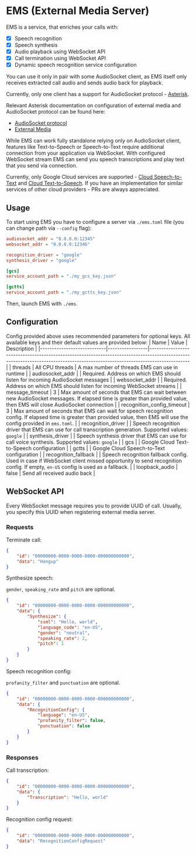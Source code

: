 # EMS (External Media Server)

EMS is a service, that enriches your calls with:
* [x] Speech recognition
* [x] Speech synthesis
* [x] Audio playback using WebSocket API
* [x] Call termination using WebSocket API
* [x] Dynamic speech recognition service configuration

You can use it only in pair with some AudioSocket client, as EMS itself only receives extracted call audio and sends audio back for playback.

Currently, only one client has a support for AudioSocket protocol - [Asterisk](https://wiki.asterisk.org/wiki/display/AST/Home).

Relevant Asterisk documentation on configuration of external media and AudioSocket protocol can be found here:
* [AudioSocket protocol](https://wiki.asterisk.org/wiki/display/AST/AudioSocket)
* [External Media](https://wiki.asterisk.org/wiki/display/AST/External+Media+and+ARI)

While EMS can work fully standalone relying only on AudioSocket client, features like Text-to-Speech or Speech-to-Text require
additional connection from your application via WebSocket. With configured WebSocket stream EMS can send you speech transcriptions
and play text that you send via connection.

Currently, only Google Cloud services are supported - [Cloud Speech-to-Text](https://cloud.google.com/speech-to-text) and [Cloud Text-to-Speech](https://cloud.google.com/text-to-speech). If you have an implementation for similar services of other cloud providers - PRs are always appreciated.

## Usage
To start using EMS you have to configure a server via `./ems.toml` file (you can change path via `--config` flag):
```toml
audiosocket_addr = "0.0.0.0:12345"
websocket_addr = "0.0.0.0:12346"

recognition_driver = "google"
synthesis_driver = "google"

[gcs]
service_account_path = "./my_gcs_key.json"

[gctts]
service_account_path = "./my_gctts_key.json"
```

Then, launch EMS with `./ems`.

## Configuration
Config provided above uses recommended parameters for optional keys. All available keys and their default values are provided below:
| Name                       | Value           | Description                                                                                                                                                                 |
|----------------------------|-----------------|-----------------------------------------------------------------------------------------------------------------------------------------------------------------------------|
| threads                    | All CPU threads | A max number of threads EMS can use in runtime                                                                                                                              |
| audiosocket_addr           |                 | Required. Address on which EMS should listen for incoming AudioSocket messages                                                                                              |
| websocket_addr             |                 | Required. Address on which EMS should listen for incoming WebSocket streams                                                                                                 |
| message_timeout            | 3               | Max amount of seconds that EMS can wait between new AudioSocket messages. If elapsed time is greater than provided value, then EMS will close AudioSocket connection        |
| recognition_config_timeout | 3               | Max amount of seconds that EMS can wait for speech recognition config. If elapsed time is greater than provided value, then EMS will use the config provided in `ems.toml`. |
| recognition_driver         |                 | Speech recognition driver that EMS can use for call transcription generation. Supported values: `google`                                                                    |
| synthesis_driver           |                 | Speech synthesis driver that EMS can use for call voice synthesis. Supported values: `google`                                                                               |
| gcs                        |                 | Google Cloud Text-to-Speech configuration                                                                                                                                   |
| gctts                      |                 | Google Cloud Speech-to-Text configuration                                                                                                                                   |
| recognition_fallback       |                 | Speech recognition fallback config. Used in case if WebSocket client missed opportunity to send recognition config. If empty, `en-US` config is used as a fallback.         |
| loopback_audio             | false           | Send all received audio back                                                                                                                                                |

## WebSocket API

Every WebSocket message requires you to provide UUID of call. Usually, you specify this UUID when registering external media server.

### Requests

Terminate call:
```json
{
    "id": "00000000-0000-0000-0000-000000000000",
    "data": "Hangup"
}
```

Synthesize speech:

`gender`, `speaking_rate` and `pitch` are optional.
```json
{
    "id": "00000000-0000-0000-0000-000000000000",
    "data": {
        "Synthesize": {
            "ssml": "Hello, world",
            "language_code": "en-US",
            "gender": "neutral",
            "speaking_rate": 2,
            "pitch": 1
        }
    }
}
```

Speech recognition config:

`profanity_filter` and `punctuation` are optional.
```json
{
    "id": "00000000-0000-0000-0000-000000000000",
    "data": {
        "RecognitionConfig": {
            "language": "en-US",
            "profanity_filter": false,
            "punctuation": false
        }
    }
}
```

### Responses

Call transcription:
```json
{
    "id": "00000000-0000-0000-0000-000000000000",
    "data": {
        "Transcription": "Hello, world"
    }
}
```

Recognition config request:
```json
{
    "id": "00000000-0000-0000-0000-000000000000",
    "data": "RecognitionConfigRequest"
}
```